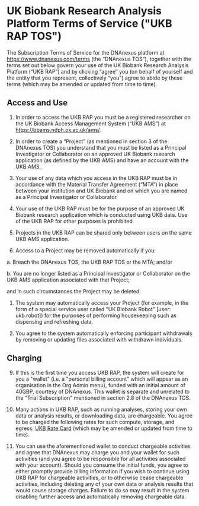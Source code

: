 # UK Biobank Research Analysis Platform Terms of Service ("UKB RAP TOS")

The Subscription Terms of Service for the DNAnexus platform at https://www.dnanexus.com/terms (the “DNAnexus TOS”), together with the terms set out below govern your use of the UK Biobank Research Analysis Platform (“UKB RAP”) and by clicking “agree” you (on behalf of yourself and the entity that you represent, collectively “you”) agree to abide by these terms (which may be amended or updated from time to time).

## Access and Use
1. In order to access the UKB RAP you must be a registered researcher on the UK Biobank Access Management System (“UKB AMS”) at https://bbams.ndph.ox.ac.uk/ams/.

2. In order to create a “Project” (as mentioned in section 3 of the DNAnexus TOS) you understand that you must be listed as a Principal Investigator or Collaborator on an approved UK Biobank research application (as defined by the UKB AMS) and have an account with the UKB AMS.

3. Your use of any data which you access in the UKB RAP must be in accordance with the Material Transfer Agreement (“MTA”) in place between your institution and UK Biobank and on which you are named as a Principal Investigator or Collaborator.

4. Your use of the UKB RAP must be for the purpose of an approved UK Biobank research application which is conducted using UKB data. Use of the UKB RAP for other purposes is prohibited.

5. Projects in the UKB RAP can be shared only between users on the same UKB AMS application.

6. Access to a Project may be removed automatically if you:

a. Breach the DNAnexus TOS, the UKB RAP TOS or the MTA; and/or

b. You are no longer listed as a Principal Investigator or Collaborator on the UKB AMS application associated with that Project;

and in such circumstances the Project may be deleted.

  1. The system may automatically access your Project (for example, in the form of a special service user called "UK Biobank Robot" [user: ukb.robot]) for the purposes of performing housekeeping such as dispensing and refreshing data.

  2. You agree to the system automatically enforcing participant withdrawals by removing or updating files associated with withdrawn individuals.

## Charging
9. If this is the first time you access UKB RAP, the system will create for you a "wallet" (i.e. a "personal billing account" which will appear as an organisation in the Org Admin menu), funded with an initial amount of 40GBP, courtesy of DNAnexus. This wallet is separate and unrelated to the "Trial Subscription" mentioned in section 2.8 of the DNAnexus TOS.

10. Many actions in UKB RAP, such as running analyses, storing your own data or analysis results, or downloading data, are chargeable. You agree to be charged the following rates for such compute, storage, and egress: [UKB Rate Card](https://www.dnanexus.com/ratecards/ukbiobank_ratecard_current) (which may be amended or updated from time to time).

11. You can use the aforementioned wallet to conduct chargeable activities and agree that DNAnexus may charge you and your wallet for such activities (and you agree to be responsible for all activities associated with your account). Should you consume the initial funds, you agree to either promptly provide billing information if you wish to continue using UKB RAP for chargeable activities, or to otherwise cease chargeable activities, including deleting any of your own data or analysis results that would cause storage charges. Failure to do so may result in the system disabling further access and automatically removing chargeable data.
